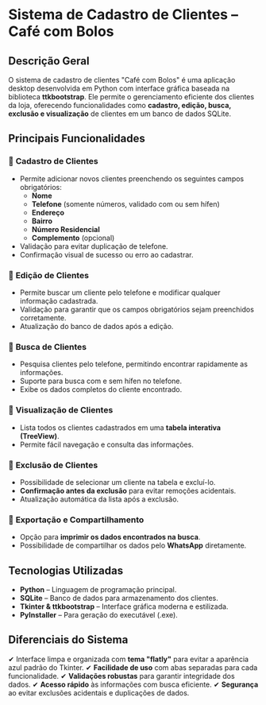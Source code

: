 # **Sistema de Cadastro de Clientes – Café com Bolos**

## **Descrição Geral**
O sistema de cadastro de clientes "Café com Bolos" é uma aplicação desktop desenvolvida em Python com interface gráfica baseada na biblioteca **ttkbootstrap**. Ele permite o gerenciamento eficiente dos clientes da loja, oferecendo funcionalidades como **cadastro, edição, busca, exclusão e visualização** de clientes em um banco de dados SQLite.

## **Principais Funcionalidades**

### 🔹 **Cadastro de Clientes**
- Permite adicionar novos clientes preenchendo os seguintes campos obrigatórios:
  - **Nome**
  - **Telefone** (somente números, validado com ou sem hífen)
  - **Endereço**
  - **Bairro**
  - **Número Residencial**
  - **Complemento** (opcional)
- Validação para evitar duplicação de telefone.
- Confirmação visual de sucesso ou erro ao cadastrar.

### 🔹 **Edição de Clientes**
- Permite buscar um cliente pelo telefone e modificar qualquer informação cadastrada.
- Validação para garantir que os campos obrigatórios sejam preenchidos corretamente.
- Atualização do banco de dados após a edição.

### 🔹 **Busca de Clientes**
- Pesquisa clientes pelo telefone, permitindo encontrar rapidamente as informações.
- Suporte para busca com e sem hífen no telefone.
- Exibe os dados completos do cliente encontrado.

### 🔹 **Visualização de Clientes**
- Lista todos os clientes cadastrados em uma **tabela interativa (TreeView)**.
- Permite fácil navegação e consulta das informações.

### 🔹 **Exclusão de Clientes**
- Possibilidade de selecionar um cliente na tabela e excluí-lo.
- **Confirmação antes da exclusão** para evitar remoções acidentais.
- Atualização automática da lista após a exclusão.

### 🔹 **Exportação e Compartilhamento**
- Opção para **imprimir os dados encontrados na busca**.
- Possibilidade de compartilhar os dados pelo **WhatsApp** diretamente.

## **Tecnologias Utilizadas**
- **Python** – Linguagem de programação principal.
- **SQLite** – Banco de dados para armazenamento dos clientes.
- **Tkinter & ttkbootstrap** – Interface gráfica moderna e estilizada.
- **PyInstaller** – Para geração do executável (.exe).

## **Diferenciais do Sistema**
✔ Interface limpa e organizada com **tema "flatly"** para evitar a aparência azul padrão do Tkinter.
✔ **Facilidade de uso** com abas separadas para cada funcionalidade.
✔ **Validações robustas** para garantir integridade dos dados.
✔ **Acesso rápido** às informações com busca eficiente.
✔ **Segurança** ao evitar exclusões acidentais e duplicações de dados.